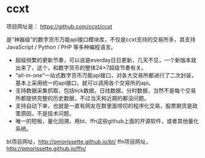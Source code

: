 # ccxt

项目网址是： https://github.com/ccxt/ccxt

是“神器级”的数字货币万能api接口模块库，不仅是ccxt支持的交易所多，其支持JavaScript / Python / PHP 等多种编程语言。

- 超级频繁的更新节奏，可以说是everday日日更新，几天不见，一个新版本就出来了，这个，和数字货币的整体24×7超级节奏有关。
- “all-in-one”一站式数字货币万能api接口，对各大交易所都进行了二次封装，基本上采用统一的api接口，就可以调用各个交易所的api。
- 支持数据采集抓取，包括tick数据，日线数据，分时数据，当然不是每个交易所都提供完整的历史数据，不过当天和近期的都没问题。
- 支持自动下单，也就是一直有网友在群里面唠叨的程序化交易，股票期货是政策原因，不是技术问题。
- 唯一的短板，量化回溯，用bt、ffn这些github上面的开源软件，或者其他量化系统。

bt项目网址，http://pmorissette.github.io/bt/
ffn项目网址，http://pmorissette.github.io/ffn/

